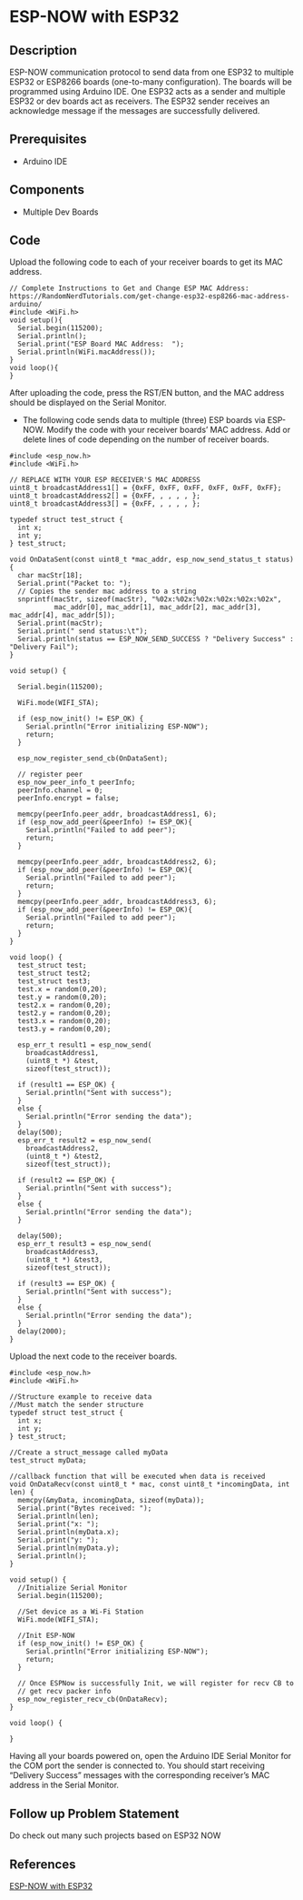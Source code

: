 # ESP-NOW with ESP32
## Description
ESP-NOW communication protocol to send data from one ESP32 to multiple ESP32 or ESP8266 boards (one-to-many configuration). The boards will be programmed using Arduino IDE.
One ESP32 acts as a sender and multiple ESP32 or dev boards act as receivers. 
The ESP32 sender receives an acknowledge message if the messages are successfully delivered.

## Prerequisites
* Arduino IDE

## Components
* Multiple Dev Boards

## Code
Upload the following code to each of your receiver boards to get its MAC address.

```
// Complete Instructions to Get and Change ESP MAC Address: https://RandomNerdTutorials.com/get-change-esp32-esp8266-mac-address-arduino/
#include <WiFi.h>
void setup(){
  Serial.begin(115200);
  Serial.println();
  Serial.print("ESP Board MAC Address:  ");
  Serial.println(WiFi.macAddress());
}
void loop(){
}
```
After uploading the code, press the RST/EN button, and the MAC address should be displayed on the Serial Monitor.
* The following code sends data to multiple (three) ESP boards via ESP-NOW. Modify the code with your receiver boards’ MAC address. Add or delete lines of code depending on the number of receiver boards.
```
#include <esp_now.h>
#include <WiFi.h>

// REPLACE WITH YOUR ESP RECEIVER'S MAC ADDRESS
uint8_t broadcastAddress1[] = {0xFF, 0xFF, 0xFF, 0xFF, 0xFF, 0xFF};
uint8_t broadcastAddress2[] = {0xFF, , , , , };
uint8_t broadcastAddress3[] = {0xFF, , , , , };

typedef struct test_struct {
  int x;
  int y;
} test_struct;

void OnDataSent(const uint8_t *mac_addr, esp_now_send_status_t status) {
  char macStr[18];
  Serial.print("Packet to: ");
  // Copies the sender mac address to a string
  snprintf(macStr, sizeof(macStr), "%02x:%02x:%02x:%02x:%02x:%02x",
           mac_addr[0], mac_addr[1], mac_addr[2], mac_addr[3], mac_addr[4], mac_addr[5]);
  Serial.print(macStr);
  Serial.print(" send status:\t");
  Serial.println(status == ESP_NOW_SEND_SUCCESS ? "Delivery Success" : "Delivery Fail");
}
 
void setup() {
 
  Serial.begin(115200);
 
  WiFi.mode(WIFI_STA);
 
  if (esp_now_init() != ESP_OK) {
    Serial.println("Error initializing ESP-NOW");
    return;
  }

  esp_now_register_send_cb(OnDataSent);

  // register peer
  esp_now_peer_info_t peerInfo;
  peerInfo.channel = 0;  
  peerInfo.encrypt = false;
    
  memcpy(peerInfo.peer_addr, broadcastAddress1, 6);
  if (esp_now_add_peer(&peerInfo) != ESP_OK){
    Serial.println("Failed to add peer");
    return;
  }
  
  memcpy(peerInfo.peer_addr, broadcastAddress2, 6);
  if (esp_now_add_peer(&peerInfo) != ESP_OK){
    Serial.println("Failed to add peer");
    return;
  }
  memcpy(peerInfo.peer_addr, broadcastAddress3, 6);
  if (esp_now_add_peer(&peerInfo) != ESP_OK){
    Serial.println("Failed to add peer");
    return;
  }
}
 
void loop() {
  test_struct test;
  test_struct test2;
  test_struct test3;
  test.x = random(0,20);
  test.y = random(0,20);
  test2.x = random(0,20);
  test2.y = random(0,20);
  test3.x = random(0,20);
  test3.y = random(0,20);
 
  esp_err_t result1 = esp_now_send(
    broadcastAddress1, 
    (uint8_t *) &test,
    sizeof(test_struct));
   
  if (result1 == ESP_OK) {
    Serial.println("Sent with success");
  }
  else {
    Serial.println("Error sending the data");
  }
  delay(500);
  esp_err_t result2 = esp_now_send(
    broadcastAddress2, 
    (uint8_t *) &test2,
    sizeof(test_struct));

  if (result2 == ESP_OK) {
    Serial.println("Sent with success");
  }
  else {
    Serial.println("Error sending the data");
  }
  
  delay(500);  
  esp_err_t result3 = esp_now_send(
    broadcastAddress3, 
    (uint8_t *) &test3,
    sizeof(test_struct));
   
  if (result3 == ESP_OK) {
    Serial.println("Sent with success");
  }
  else {
    Serial.println("Error sending the data");
  }
  delay(2000);
}
```
Upload the next code to the receiver boards.
```
#include <esp_now.h>
#include <WiFi.h>

//Structure example to receive data
//Must match the sender structure
typedef struct test_struct {
  int x;
  int y;
} test_struct;

//Create a struct_message called myData
test_struct myData;

//callback function that will be executed when data is received
void OnDataRecv(const uint8_t * mac, const uint8_t *incomingData, int len) {
  memcpy(&myData, incomingData, sizeof(myData));
  Serial.print("Bytes received: ");
  Serial.println(len);
  Serial.print("x: ");
  Serial.println(myData.x);
  Serial.print("y: ");
  Serial.println(myData.y);
  Serial.println();
}
 
void setup() {
  //Initialize Serial Monitor
  Serial.begin(115200);
  
  //Set device as a Wi-Fi Station
  WiFi.mode(WIFI_STA);

  //Init ESP-NOW
  if (esp_now_init() != ESP_OK) {
    Serial.println("Error initializing ESP-NOW");
    return;
  }
  
  // Once ESPNow is successfully Init, we will register for recv CB to
  // get recv packer info
  esp_now_register_recv_cb(OnDataRecv);
}
 
void loop() {

}
```
Having all your boards powered on, open the Arduino IDE Serial Monitor for the COM port the sender is connected to.
You should start receiving “Delivery Success” messages with the corresponding receiver’s MAC address in the Serial Monitor.

## Follow up Problem Statement
Do check out many such projects based on ESP32 NOW
## References
[ESP-NOW with ESP32](https://randomnerdtutorials.com/esp-now-one-to-many-esp32-esp8266/)


